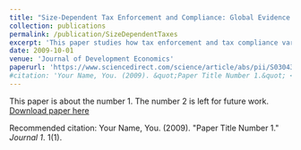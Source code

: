 ```yaml
---
title: "Size-Dependent Tax Enforcement and Compliance: Global Evidence and Aggregate Implications"
collection: publications
permalink: /publication/SizeDependentTaxes
excerpt: 'This paper studies how tax enforcement and tax compliance varies with firm size and its macroeconomic consequences. The identification strategy uses the ranking of industries' average firm size in the United States as an instrument for the size ranking of the same industries in developing countries. Data on 125,000 firms in 140 countries shows that tax enforcement and compliance increase with firm size. When quantified in a general equilibrium model, removing size dependent taxation leads to gains in Total Factor Productivity of 1–2%.'
date: 2009-10-01
venue: 'Journal of Development Economics'
paperurl: 'https://www.sciencedirect.com/science/article/abs/pii/S0304387818308447?via%3Dihub'
#citation: 'Your Name, You. (2009). &quot;Paper Title Number 1.&quot; <i>Journal 1</i>. 1(1).'
---
```

This paper is about the number 1. The number 2 is left for future work.
[Download paper here](http://academicpages.github.io/files/paper1.pdf)

Recommended citation: Your Name, You. (2009). "Paper Title Number 1." <i>Journal 1</i>. 1(1).
